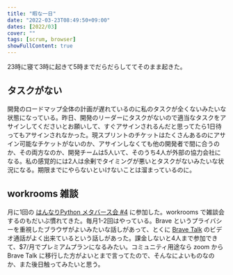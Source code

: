 ```yaml
---
title: "暇な一日"
date: "2022-03-23T08:49:50+09:00"
dates: [2022/03]
cover: ""
tags: [scrum, browser]
showFullContent: true
---
```


23時に寝て3時に起きて5時までだらだらしててそのまま起きた。

## タスクがない

開発のロードマップ全体の計画が遅れているのに私のタスクが全くないみたいな状態になっている。昨日、開発のリーダーにタスクがないので適当なタスクをアサインしてくださいとお願いして、すぐアサインされるんだと思ってたら1日待ってもアサインされなかった。現スプリントのチケットはたくさんあるのにアサイン可能なチケットがないのか、アサインしなくても他の開発者で間に合うのか、その両方なのか、開発チームは5人いて、そのうち4人が外部の協力会社になる。私の感覚的には2人は余剰でタイミングが悪いとタスクがないみたいな状況になる。期限までにやらないといけないことは溜まっているのに。

## workrooms 雑談

月に1回の [はんなりPython メタバース会 #4](https://hannari-python.connpass.com/event/242619/) に参加した。workrooms で雑談会するのもだいぶ慣れてきた。毎月1-2回はやっている。Brave というプライバシーを重視したブラウザがよいみたいな話しがあって、とくに [Brave Talk](https://brave.com/ja/talk/) のビデオ通話がよく出来ているという話しがあった。課金しないと4人まで参加できて、$7/月でプレミアムプランになるみたい。コミュニティ用途なら zoom から Brave Talk に移行した方がよいとまで言ってたので、そんなによいものなのか、また後日触ってみたいと思う。
